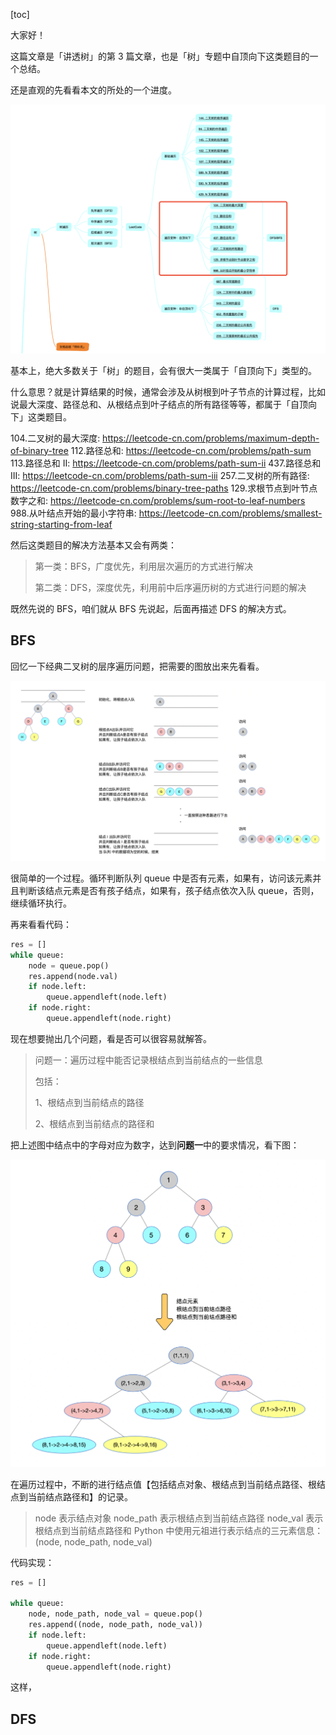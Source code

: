 [toc]







大家好！ 

这篇文章是「讲透树」的第 3 篇文章，也是「树」专题中自顶向下这类题目的一个总结。

还是直观的先看看本文的所处的一个进度。


![](./img/3-1自顶向下类别题目专题.png)



基本上，绝大多数关于「树」的题目，会有很大一类属于「自顶向下」类型的。

什么意思？就是计算结果的时候，通常会涉及从树根到叶子节点的计算过程，比如说最大深度、路径总和、从根结点到叶子结点的所有路径等等，都属于「自顶向下」这类题目。

104.二叉树的最大深度: https://leetcode-cn.com/problems/maximum-depth-of-binary-tree
112.路径总和: https://leetcode-cn.com/problems/path-sum
113.路径总和 II: https://leetcode-cn.com/problems/path-sum-ii
437.路径总和 III: https://leetcode-cn.com/problems/path-sum-iii
257.二叉树的所有路径: https://leetcode-cn.com/problems/binary-tree-paths
129.求根节点到叶节点数字之和: https://leetcode-cn.com/problems/sum-root-to-leaf-numbers
988.从叶结点开始的最小字符串: https://leetcode-cn.com/problems/smallest-string-starting-from-leaf

然后这类题目的解决方法基本又会有两类：

> 第一类：BFS，广度优先，利用层次遍历的方式进行解决
>
> 第二类：DFS，深度优先，利用前中后序遍历树的方式进行问题的解决

既然先说的 BFS，咱们就从 BFS 先说起，后面再描述 DFS 的解决方式。



## BFS

回忆一下经典二叉树的层序遍历问题，把需要的图放出来先看看。

![](./img/1-1经典层序遍历.jpg)

很简单的一个过程。循环判断队列 queue 中是否有元素，如果有，访问该元素并且判断该结点元素是否有孩子结点，如果有，孩子结点依次入队 queue，否则，继续循环执行。

再来看看代码：

```python
res = []
while queue:
    node = queue.pop()
    res.append(node.val)
    if node.left:
        queue.appendleft(node.left)
    if node.right:
        queue.appendleft(node.right)
```

现在想要抛出几个问题，看是否可以很容易就解答。

> 问题一：遍历过程中能否记录根结点到当前结点的一些信息
>
> 包括：
>
> 1、根结点到当前结点的路径
>
> 2、根结点到当前结点的路径和

把上述图中结点中的字母对应为数字，达到**问题一**中的要求情况，看下图：

<img src="./img/3-2bfs图解.png" style="zoom:50%;" />

在遍历过程中，不断的进行结点值【包括结点对象、根结点到当前结点路径、根结点到当前结点路径和】的记录。

> node 表示结点对象
> node_path 表示根结点到当前结点路径
> node_val 表示根结点到当前结点路径和
> Python 中使用元祖进行表示结点的三元素信息：(node, node_path, node_val)

代码实现：

```python
res = []

while queue:
    node, node_path, node_val = queue.pop()
    res.append((node, node_path, node_val))
    if node.left:
        queue.appendleft(node.left)
    if node.right:
        queue.appendleft(node.right)
```

这样，







## DFS 





